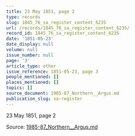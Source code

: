 ```yaml
---
title: 23 May 1851, page 2
type: records
slug: 1845_76_sa_register_content_6235
url: /records/1845_76_sa_register_content_6235/
record_id: 1845_76_sa_register_content_6235
date: '1851-05-23'
date_display: null
volume: null
issue_number: null
page: '3'
article_type: other
issue_reference: 1851-05-23, page 3
people_mentioned: []
places_mentioned: []
topics: []
source_document: 1985-87_Northern__Argus.md
publication_slug: sa-register
---
```


23 May 1851, page 2

Source: [1985-87_Northern__Argus.md](/downloads/markdown/1985-87_Northern__Argus.md)
